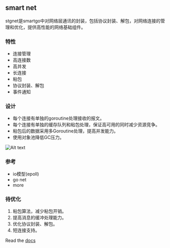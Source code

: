 ## smart net

stgnet是smartgo中对网络层通讯的封装，包括协议封装、解包，对网络连接的管理和优化，提供高性能的网络基础组件。

### 特性
* 连接管理
* 高连接数
* 高并发
* 长连接
* 粘包
* 协议封装、解包
* 事件通知

### 设计
* 每个连接有单独的goroutine处理接收的报文。
* 每个连接有单独的缓存队列和粘包处理，保证高可用的同时减少资源竞争。
* 粘包后的数据采用多Goroutine处理，提高并发能力。
* 使用对象池降低GC压力。

![Alt text](https://static.oschina.net/uploads/space/2017/1109/170753_f0T7_3724856.jpg "报文处理流程")


### 参考
* io模型(epoll)
* go net
* more

### 待优化
1. 粘包算法，减少粘包开销。
2. 提高消息的缓冲处理能力。
3. 优化协议封装、解包。
4. 短连接支持。

Read the [docs](http://git.oschina.net/cloudzone/smartgo)
